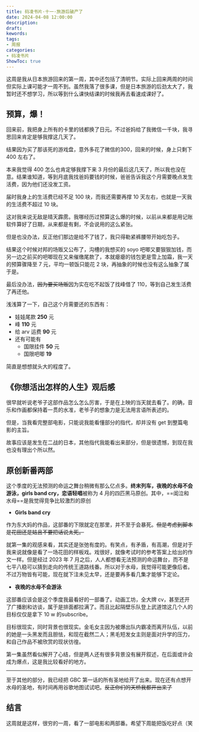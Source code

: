 ```yaml
---
title: 码凌书片·十一·旅游后破产了
date: 2024-04-08 12:00:00
description: 
draft: 
kewords: 
tags:
- 周报
categories:
- 码凌书片
ShowToc: true
---
```


这周是我从日本旅游回来的第一周，其中还包括了清明节。实际上回来两周的时间但实际上课可能才一周不到。虽然我落了很多课，但是日本旅游的后劲太大了，我暂时还不想学习，所以等到什么课快结课的时候我再去看速成课好了。

## 预算，爆！

回来前，我把身上所有的卡里的钱都换了日元。不过爸妈给了我微信一千块，我寻思回来肯定是够我撑这几天了。

结果因为买了那该死的游戏盘，意外多花了微信的300，回来的时候，身上只剩下 400 左右了。

本来我觉得 400 怎么也肯定够我撑下来 3 月份的最后这几天了，所以我也没在意。结果谁知道，等到月底我找爸妈要钱的时候，爸爸告诉我这个月需要晚点发生活费，因为他们还没发工资。

届时我身上的生活费已经不足 100 块，而我还需要再撑 10 天左右，也就是一天我的生活费不超过 10 块。

这对我来说无敌是晴天霹雳。我哪经历过预算这么爆的时候，以前从来都是用记账软件算好了日期，从来都是有剩，不会说用的这么紧张。

但是也没办法，反正他们那边是给不了钱了，我只得勒紧裤腰带开始吃包子。

结果这个时候对邦的场贩又公布了，沟槽的我想买的 soyo 吧唧又要狠狠加钱，而另一边之前买的吧唧现在又来催缴尾款了，本就瘪瘪的钱包更是雪上加霜，我一天的预算骤降至 7 元，平均一顿饭只能花 2 块，再抽象的时候也没有这么抽象了属于是。

最后没办法，~~因为要买场贩~~因为实在吃不起饭了找峰借了 110，等到自己发生活费了再还他。

浅浅算了一下，自己这个月需要还的东西有：

- 娃娃尾款 **250** 元
- 峰 **110** 元
- 给 arv 运费 **90** 元
- 还有可能有
	- 国限挂件 **50** 元
	- 国限吧唧 **19** 

简直是想想就头大的程度了。

## 《你想活出怎样的人生》观后感

很早就听说老爷子这部作品怎么怎么厉害，于是在上映的当天就去看了。的确，音乐和作画都保持着一贯的水准，老爷子的想象力是无法用言语所表述的。

但是，当我看完整部电影，只能说我能看懂部分的指代，却并没有 get 到整篇电影的主旨。

故事应该是发生在二战的日本，其他指代我能看出来部分，但是很遗憾，到现在我也没有理出个所以然。

## 原创新番两部

这个季度的无法预测的命运之舞台稍微有那么亿点多。**终末列车，夜晚的水母不会游泳，girls band cry，恋语轻唱**被称为 4 月的四匹黑马原创。其中，==闺泣和水母==是我觉得竞争比较激烈的原创

- **Girls band cry**

作为东大妈的作品，这部番的下限就定在那里，并不至于会暴死。~~但是考虑到脚本是花田还是姑且不要把话说太死。~~

就第一集的观感来看，其实还是张弛有度的。有笑点，有矛盾，有高潮，但是对于我来说就像是看了一场花田的样板戏。戏很好，就像考试时的参考答案上给出的作文一样。但是经过 2023 年 7 月之后，人人都想看无法预测的命运舞台，而不是七平八稳可以猜到走向的传统王道路线番。所以对于水母，我觉得可能更像后者。不过万物皆有可能，现在就下注未见太早，还是要再多看几集才能够下定论。

- **夜晚的水母不会游泳**

这部番应该会是这个季度我最看好的一部番了。动画工坊，全大牌 cv，甚至还开了广播剧和访谈，属于是排面都拉满了。而且比起隔壁乐队登上武道馆这几个人的目标仅仅是拿下 10 w 的subscribe。

目标很现实，同时背景也很现实。金毛女主因为被爆出队内霸凌而离开队伍，以前的她是一头黑发而且胆怯，和现在截然二人；黑毛短发女主则是面对升学的压力，和自己作品不被欣赏的现状彷徨。

第一集虽然看似解开了心结，但是两人还有很多背景没有展开叙述，在后面或许会成为爆点，这是我比较看好的地方。

---

至于其他的部分，我已经把 GBC 第一话的所有圣地给开了出来。现在还有点想开水母的圣地，有时间再用谷歌地图试试吧。~~反正你们的天桥我都开出来了~~

## 结言

这周就是这样，很穷的一周，看了一部电影和两部番。希望下周能把饭吃好点（笑